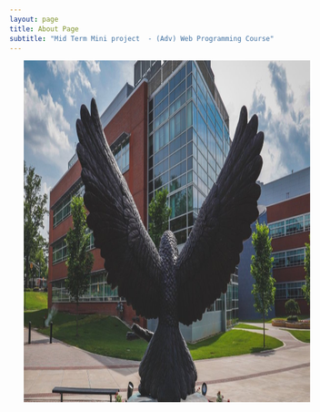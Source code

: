 ```yaml
---
layout: page
title: About Page
subtitle: "Mid Term Mini project  - (Adv) Web Programming Course"
---
```


<img src="/assets/img/Rowan-University.png" alt="Rowan University" style="height: 600px; width:1170px; text-align: center; padding-left: 25px"/>